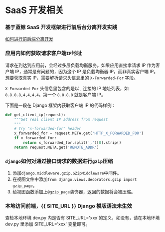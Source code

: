 # SaaS 开发相关

### 基于蓝鲸 SaaS 开发框架进行前后台分离开发实践

[如何进行前后端分离开发](../topics/paas/multi_modules/separate_front_end_dev.md)

### 应用内如何获取请求客户端`IP`地址

请求在到达到应用前，会经过多层负载均衡服务。如果应用直接拿请求 IP 作为客户端 IP，通常是有问题的，因为这个 IP 是负载均衡器 IP，而非真实客户端 IP。想要获取真实 IP，需要解析请求头信息里的 `X-Forwarded-For` 字段。

`X-Forwarded-For` 头信息里包含的是以 , 连接的 IP 地址列表，如 `8.8.8.8,4,4,4,4`。第一个 `8.8.8.8` 就是客户端 IP。

下面是一段在 Django 框架内获取客户端 IP 的代码样例：

```python
def get_client_ip(request):
    """Get real client IP address from request
    """
    # Try "x-forwarded-for" header
    x_forwarded_for = request.META.get('HTTP_X_FORWARDED_FOR')
    if x_forwarded_for:
        return x_forwarded_for.split(',')[0].strip()
    return request.META.get('REMOTE_ADDR')
```

### `django`如何对通过接口请求的数据进行`gzip`压缩

1. 添加`django.middleware.gzip.GZipMiddleware`中间件。
2. 在视图文件中添加`from django.views.decorators.gzip import gzip_page`。
3. 给视图函数添加上`@gzip_page`装饰器，返回的数据将会被压缩。

### 本地访问前端，{{ SITE_URL }} Django 模版语法未生效

查检本地环境 dev.py 内是否有 SITE_URL='xxx'的定义，如没有，请在本地环境 dev.py 里添加 SITE_URL='xxx' 变量即可。
